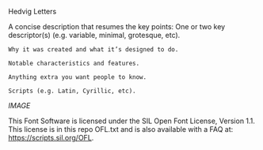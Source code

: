 Hedvig Letters

A concise description that resumes the key points:
	One or two key descriptor(s) (e.g. variable, minimal, grotesque, etc).

	Why it was created and what it’s designed to do.

	Notable characteristics and features.

	Anything extra you want people to know.

	Scripts (e.g. Latin, Cyrillic, etc).

*IMAGE*


This Font Software is licensed under the SIL Open Font License, Version 1.1. This license is in this repo OFL.txt and is also available with a FAQ at: https://scripts.sil.org/OFL.